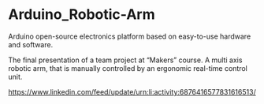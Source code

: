 # Arduino_Robotic-Arm
Arduino open-source electronics platform based on easy-to-use hardware and software.

The final presentation of a team project at “Makers” course.
A multi axis robotic arm, that is manually controlled by an ergonomic real-time control unit.

https://www.linkedin.com/feed/update/urn:li:activity:6876416577831616513/
